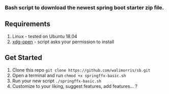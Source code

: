 ### Bash script to download the newest spring boot starter zip file.
## Requirements 
1. Linux - tested on Ubuntu 18.04
2. [xdg-open](https://linux.die.net/man/1/xdg-open) - script asks your permission to install 

## Get Started
1. Clone this repo `git clone https://github.com/walimorris/sb.git`
2. Open a terminal and run `chmod +x springffx-basic.sh`
3. Run your new script `./springffx-basic.sh`
4. Customize to your liking, suggest features, add features... ?
